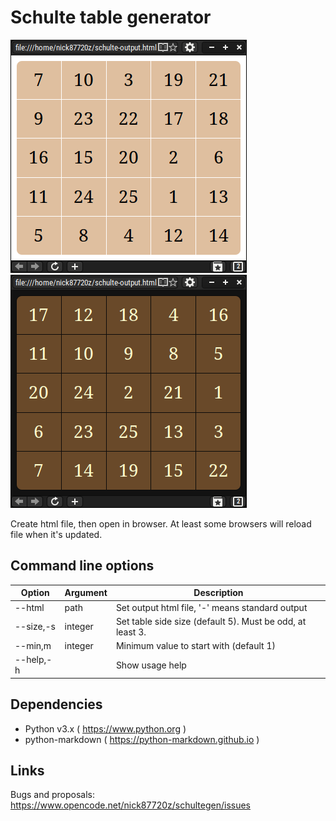 # Schulte table generator

![Light Screenshot](screenshot-light.png)![Dark Screenshot](screenshot-dark.png)

Create html file, then open in browser. At least some browsers will reload file when it's updated.

## Command line options

|Option|Argument|Description|
|---|---|---|
|--html |path |Set output html file, '-' means standard output|
|--size,-s|integer |Set table side size (default 5). Must be odd, at least 3.|
|--min,m |integer |Minimum value to start with (default 1)
|--help,-h||        Show usage help|

## Dependencies

- Python v3.x ( https://www.python.org )
- python-markdown ( https://python-markdown.github.io )

## Links

Bugs and proposals: https://www.opencode.net/nick87720z/schultegen/issues
